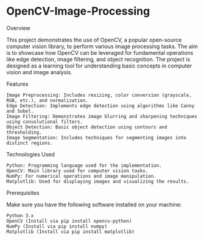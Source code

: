 # OpenCV-Image-Processing

Overview

This project demonstrates the use of OpenCV, a popular open-source computer vision library, to perform various image processing tasks. The aim is to showcase how OpenCV can be leveraged for fundamental operations like edge detection, image filtering, and object recognition. The project is designed as a learning tool for understanding basic concepts in computer vision and image analysis.

Features

    Image Preprocessing: Includes resizing, color conversion (grayscale, RGB, etc.), and normalization.
    Edge Detection: Implements edge detection using algorithms like Canny and Sobel.
    Image Filtering: Demonstrates image blurring and sharpening techniques using convolutional filters.
    Object Detection: Basic object detection using contours and thresholding.
    Image Segmentation: Includes techniques for segmenting images into distinct regions.

Technologies Used

    Python: Programming language used for the implementation.
    OpenCV: Main library used for computer vision tasks.
    NumPy: For numerical operations and image manipulation.
    Matplotlib: Used for displaying images and visualizing the results.

Prerequisites

Make sure you have the following software installed on your machine:

    Python 3.x
    OpenCV (Install via pip install opencv-python)
    NumPy (Install via pip install numpy)
    Matplotlib (Install via pip install matplotlib)
